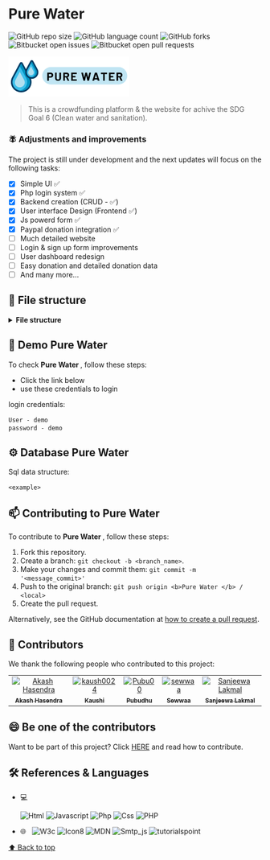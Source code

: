 # <b>Pure Water </b>
![GitHub repo size](https://img.shields.io/github/repo-size/iuricode/README-template?style=for-the-badge)
![GitHub language count](https://img.shields.io/github/languages/count/iuricode/README-template?style=for-the-badge)
![GitHub forks](https://img.shields.io/github/forks/iuricode/README-template?style=for-the-badge)
![Bitbucket open issues](https://img.shields.io/bitbucket/issues/iuricode/README-template?style=for-the-badge)
![Bitbucket open pull requests](https://img.shields.io/bitbucket/pr-raw/iuricode/README-template?style=for-the-badge)

<img src="./img/logo.png" alt="logo" style="center">

> This is a crowdfunding platform & the website for achive the SDG Goal 6 (Clean water and sanitation).  

### 🪰 Adjustments and improvements

The project is still under development and the next updates will focus on the following tasks:

- [x] Simple UI ✅
- [x] Php login system ✅
- [x] Backend creation (CRUD - ✅)
- [x] User interface Design (Frontend ✅)
- [x] Js powerd form ✅
- [x] Paypal donation integration ✅
- [ ] Much detailed website
- [ ] Login & sign up form improvements
- [ ] User dashboard redesign
- [ ] Easy donation and detailed donation data
- [ ] And many more...

## 📁 File structure 
<details>
<summary><b>File structure</b></summary>
<br>
```
   - [README.md](README.md)
   - __backend__
     - [auth\_session.php](backend/auth_session.php)
     - [dashboard.php](backend/dashboard.php)
     - [db.php](backend/db.php)
     - [index.php](backend/index.php)
     - [login.php](backend/login.php)
     - [logout.php](backend/logout.php)
     - [registration.php](backend/registration.php)
     - [style.css](backend/style.css)
   - __css__
     - [headers.css](css/headers.css)
     - [proinfo.css](css/proinfo.css)
     - [signup.css](css/signup.css)
     - [style.css](css/style.css)
     - [w3s.css](css/w3s.css)
   - __img__
     - [1.jpg](img/1.jpg)
     - __Target__
       - [6.1.svg](img/Target/6.1.svg)
       - [6.2.svg](img/Target/6.2.svg)
       - [6.3.svg](img/Target/6.3.svg)
       - [6.4.svg](img/Target/6.4.svg)
       - [6.5.svg](img/Target/6.5.svg)
       - [6.6.svg](img/Target/6.6.svg)
       - [6.7.svg](img/Target/6.7.svg)
       - [6.8.svg](img/Target/6.8.svg)
       - [GOAL\_6\_TARGET\_6.1.png](img/Target/GOAL_6_TARGET_6.1.png)
       - [GOAL\_6\_TARGET\_6.2.png](img/Target/GOAL_6_TARGET_6.2.png)
       - [GOAL\_6\_TARGET\_6.3.png](img/Target/GOAL_6_TARGET_6.3.png)
       - [GOAL\_6\_TARGET\_6.4.png](img/Target/GOAL_6_TARGET_6.4.png)
       - [GOAL\_6\_TARGET\_6.5.png](img/Target/GOAL_6_TARGET_6.5.png)
       - [GOAL\_6\_TARGET\_6.6.png](img/Target/GOAL_6_TARGET_6.6.png)
       - [GOAL\_6\_TARGET\_6.A.png](img/Target/GOAL_6_TARGET_6.A.png)
       - [GOAL\_6\_TARGET\_6.B.png](img/Target/GOAL_6_TARGET_6.B.png)
       - __goal\-6__
         - __GOAL\_6\_PRIMARY\_ICON__
           - __GOAL\_6\_EPS__
             - [TheGlobalGoals\_Icons\_Black\_Goal\_6.eps](img/Target/goal-6/GOAL_6_PRIMARY_ICON/GOAL_6_EPS/TheGlobalGoals_Icons_Black_Goal_6.eps)
             - [TheGlobalGoals\_Icons\_Color\_Goal\_6.eps](img/Target/goal-6/GOAL_6_PRIMARY_ICON/GOAL_6_EPS/TheGlobalGoals_Icons_Color_Goal_6.eps)
           - __GOAL\_6\_PNG__
             - [TheGlobalGoals\_Icons\_Black\_Goal\_6.png](img/Target/goal-6/GOAL_6_PRIMARY_ICON/GOAL_6_PNG/TheGlobalGoals_Icons_Black_Goal_6.png)
             - [TheGlobalGoals\_Icons\_Color\_Goal\_6.png](img/Target/goal-6/GOAL_6_PRIMARY_ICON/GOAL_6_PNG/TheGlobalGoals_Icons_Color_Goal_6.png)
           - __GOAL\_6\_SVG__
             - [TheGlobalGoals\_Icons\_Black\_Goal\_6.svg](img/Target/goal-6/GOAL_6_PRIMARY_ICON/GOAL_6_SVG/TheGlobalGoals_Icons_Black_Goal_6.svg)
             - [TheGlobalGoals\_Icons\_Color\_Goal\_6.svg](img/Target/goal-6/GOAL_6_PRIMARY_ICON/GOAL_6_SVG/TheGlobalGoals_Icons_Color_Goal_6.svg)
         - __GOAL\_6\_TARGETS__
           - __GOAL\_6\_TARGETS\_EPS__
             - [GOAL\_6\_TARGET\_6.1.eps](img/Target/goal-6/GOAL_6_TARGETS/GOAL_6_TARGETS_EPS/GOAL_6_TARGET_6.1.eps)
             - [GOAL\_6\_TARGET\_6.2.eps](img/Target/goal-6/GOAL_6_TARGETS/GOAL_6_TARGETS_EPS/GOAL_6_TARGET_6.2.eps)
             - [GOAL\_6\_TARGET\_6.3.eps](img/Target/goal-6/GOAL_6_TARGETS/GOAL_6_TARGETS_EPS/GOAL_6_TARGET_6.3.eps)
             - [GOAL\_6\_TARGET\_6.4.eps](img/Target/goal-6/GOAL_6_TARGETS/GOAL_6_TARGETS_EPS/GOAL_6_TARGET_6.4.eps)
             - [GOAL\_6\_TARGET\_6.5.eps](img/Target/goal-6/GOAL_6_TARGETS/GOAL_6_TARGETS_EPS/GOAL_6_TARGET_6.5.eps)
             - [GOAL\_6\_TARGET\_6.6.eps](img/Target/goal-6/GOAL_6_TARGETS/GOAL_6_TARGETS_EPS/GOAL_6_TARGET_6.6.eps)
             - [GOAL\_6\_TARGET\_6.A.eps](img/Target/goal-6/GOAL_6_TARGETS/GOAL_6_TARGETS_EPS/GOAL_6_TARGET_6.A.eps)
             - [GOAL\_6\_TARGET\_6.B.eps](img/Target/goal-6/GOAL_6_TARGETS/GOAL_6_TARGETS_EPS/GOAL_6_TARGET_6.B.eps)
           - __GOAL\_6\_TARGETS\_PNG__
           - __GOAL\_6\_TARGETS\_SVG__
             - [GOAL\_6\_TARGET\_6.1.svg](img/Target/goal-6/GOAL_6_TARGETS/GOAL_6_TARGETS_SVG/GOAL_6_TARGET_6.1.svg)
             - [GOAL\_6\_TARGET\_6.2.svg](img/Target/goal-6/GOAL_6_TARGETS/GOAL_6_TARGETS_SVG/GOAL_6_TARGET_6.2.svg)
             - [GOAL\_6\_TARGET\_6.3.svg](img/Target/goal-6/GOAL_6_TARGETS/GOAL_6_TARGETS_SVG/GOAL_6_TARGET_6.3.svg)
             - [GOAL\_6\_TARGET\_6.4.svg](img/Target/goal-6/GOAL_6_TARGETS/GOAL_6_TARGETS_SVG/GOAL_6_TARGET_6.4.svg)
             - [GOAL\_6\_TARGET\_6.5.svg](img/Target/goal-6/GOAL_6_TARGETS/GOAL_6_TARGETS_SVG/GOAL_6_TARGET_6.5.svg)
             - [GOAL\_6\_TARGET\_6.6.svg](img/Target/goal-6/GOAL_6_TARGETS/GOAL_6_TARGETS_SVG/GOAL_6_TARGET_6.6.svg)
             - [GOAL\_6\_TARGET\_6.A.svg](img/Target/goal-6/GOAL_6_TARGETS/GOAL_6_TARGETS_SVG/GOAL_6_TARGET_6.A.svg)
             - [GOAL\_6\_TARGET\_6.B.svg](img/Target/goal-6/GOAL_6_TARGETS/GOAL_6_TARGETS_SVG/GOAL_6_TARGET_6.B.svg)
     - [WASH SDG.png](img/WASH%20SDG.png)
     - __Work__
       - [1.jpg](img/Work/1.jpg)
       - [2.jpg](img/Work/2.jpg)
       - [3.jpg](img/Work/3.jpg)
       - [4.jpg](img/Work/4.jpg)
       - [5.jpg](img/Work/5.jpg)
       - [6.jpeg](img/Work/6.jpeg)
       - [7.jpg](img/Work/7.jpg)
       - [8.jpg](img/Work/8.jpg)
       - [9.jpg](img/Work/9.jpg)
       - [water resources management.jpg](img/Work/water%20resources%20management.jpg)
       - [water\-related ecosystems.jpg](img/Work/water-related%20ecosystems.jpg)
     - [cleanwater.png](img/cleanwater.png)
     - [donate.jpg](img/donate.jpg)
     - [home.jpg](img/home.jpg)
     - [home.svg](img/home.svg)
     - [logo.png](img/logo.png)
     - [sanitation.jpg](img/sanitation.jpg)
     - [water1.png](img/water1.png)
   - [index.html](index.html)
   - __js__
     - [app.js](js/app.js)
   - [list.md](list.md)
   - [proinfo.html](proinfo.html)
```
</details>


## 🚀 Demo <b>Pure Water </b>

To check <b>Pure Water </b>, follow these steps:

* Click the link below 
* use these credentials to login

login credentials:
```
User - demo
password - demo
```


## ⚙️ Database <b>Pure Water </b>

Sql data structure:

```
<example>
```


## 📫 Contributing to <b>Pure Water </b>
<!---If your README is long or if you have any specific process or steps you want contributors to follow, consider creating a separate CONTRIBUTING.md file--->
To contribute to <b>Pure Water </b>, follow these steps:

1. Fork this repository.
2. Create a branch: `git checkout -b <branch_name>`.
3. Make your changes and commit them: `git commit -m '<message_commit>'`
4. Push to the original branch: `git push origin <b>Pure Water </b> / <local>`
5. Create the pull request.

Alternatively, see the GitHub documentation at [how to create a pull request](https://help.github.com/en/github/collaborating-with-issues-and-pull-requests/creating-a-pull-request ).

## 🤝 Contributors

We thank the following people who contributed to this project:

<table>
  <tr>
  <td align="center">
      <a href="https://github.com/HMAHD">
        <img src="https://avatars.githubusercontent.com/u/99458905" width="100px;" alt="Akash Hasendra"/><br>
        <sub>
          <b>Akash Hasendra</b>
        </sub>
      </a>
    </td>
    <td align="center">
      <a href="https://github.com/kaush0024">
        <img src="https://avatars.githubusercontent.com/u/87804292" width="100px;" alt="kaush0024"/><br>
        <sub>
          <b>Kaushi</b>
        </sub>
      </a>
    </td>
    <td align="center">
      <a href="https://github.com/Pubu00">
        <img src="https://avatars.githubusercontent.com/u/98452452" width="100px;" alt="Pubu00"/><br>
        <sub>
          <b>Pubudhu</b>
        </sub>
      </a>
    </td>
    <td align="center">
      <a href="https://github.com/Sewwaa">
        <img src="https://avatars.githubusercontent.com/u/87800635?v=4" width="100px;" alt="sewwaa"/><br>
        <sub>
          <b>Sewwaa</b>
        </sub>
      </a>
    </td>
    <td align="center">
      <a href="#">
        <img src="https://avatars.githubusercontent.com/u/87803867" width="100px;" alt="Sanjeewa Lakmal"/><br>
        <sub>
        <b>Sanjeewa Lakmal</b>
        </sub>
      </a>
    </td>
  </tr>
</table>


## 😄 Be one of the contributors<br>

Want to be part of this project? Click [HERE](CONTRIBUTING.md) and read how to contribute.

## 🛠 References & Languages 

- 💻 &nbsp;

  ![Html](https://img.shields.io/badge/HTML5-E34F26?style=for-the-badge&logo=html5&logoColor=white)
  ![Javascript](https://img.shields.io/badge/JavaScript-323330?style=for-the-badge&logo=javascript&logoColor=F7DF1E)
  ![Php](https://img.shields.io/badge/PHP-777BB4?style=for-the-badge&logo=php&logoColor=white)
  ![Css](https://img.shields.io/badge/CSS3-1572B6?style=for-the-badge&logo=css3&logoColor=white)
  ![PHP](https://img.shields.io/badge/-PHP-333333?style=flat&logo=php)
  
- 🌐 &nbsp;
  ![W3c](https://img.shields.io/badge/W3c-4EAA25?style=for-the-badge&logo=GNU%20Bash&logoColor=white)
  ![Icon8](https://img.shields.io/badge/Icon8-00B14F?style=for-the-badge&logo=grab&logoColor=white)
  ![MDN](https://img.shields.io/badge/MDN_Web_Docs-black?style=for-the-badge&logo=mdnwebdocs&logoColor=white)
  ![Smtp_js](https://img.shields.io/badge/smtp%20Js-1890FF?style=for-the-badge&logo=antdesign&logoColor=white)
  ![tutorialspoint](https://img.shields.io/badge/Tutorialpoint-FF6F00?style=for-the-badge&logo=tensorflow&logoColor=white)
  

[⬆ Back to top](#project-name)<br>